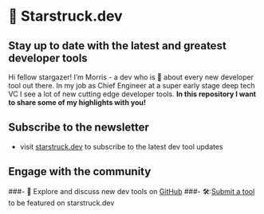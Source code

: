 # 🤩 Starstruck.dev
## Stay up to date with the latest and greatest developer tools

Hi fellow stargazer! I’m Morris - a dev who is 🤩 about every new developer tool out there. In my job as Chief Engineer at a super early stage deep tech VC I see a lot of new cutting edge developer tools. **In this repository I want to share some of my highlights with you!**
## Subscribe to the newsletter
- visit [starstruck.dev](https://starstruck.dev) to subscribe to the latest dev tool updates
## Engage with the community
###- 👀 Explore and discuss new dev tools on [GitHub](https://github.com/morrisclay/starstruck.dev/discussions)
###- 🛠️:[Submit a tool](https://github.com/morrisclay/starstruck.dev/issues/new/choose) to be featured on starstruck.dev
